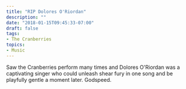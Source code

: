 ```yaml
---
title: "RIP Dolores O'Riordan"
description: ""
date: "2018-01-15T09:45:33-07:00"
draft: false
tags:
- The Cranberries
topics:
- Music
---
```

	
Saw the Cranberries perform many times and Dolores O'Riordan was a captivating singer who could unleash shear fury in one song and be playfully gentle a moment later. Godspeed.